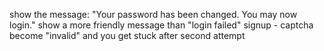 show the message: "Your password has been changed. You may now login."
show a more friendly message than "login failed"
signup - captcha become "invalid" and you get stuck after second attempt
